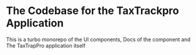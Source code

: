 # The Codebase for the TaxTrackpro Application


This is a turbo monorepo of the UI components, Docs of the component and The TaxTrapPro application itself